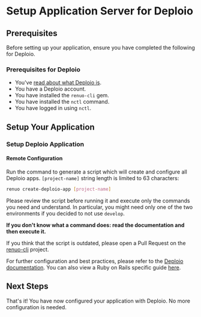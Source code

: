 # Setup Application Server for Deploio

## Prerequisites

Before setting up your application, ensure you have completed the following for Deploio.

### Prerequisites for Deploio

- You've [read about what Deploio is](https://docs.nine.ch/docs/deplo-io/getting-started-with-deploio).
- You have a Deploio account.
- You have installed the `renuo-cli` gem.
- You have installed the `nctl` command.
- You have logged in using `nctl`.

## Setup Your Application

### Setup Deploio Application

#### Remote Configuration

Run the command to generate a script which will create and configure all Deploio apps. `[project-name]` string length is limited to 63 characters:

```sh
renuo create-deploio-app [project-name]
```

Please review the script before running it and execute only the commands you need and understand.
In particular, you might need only one of the two environments if you decided to not use `develop`.

**If you don't know what a command does: read the documentation and then execute it.**

If you think that the script is outdated, please open a Pull Request on the [renuo-cli](https://github.com/renuo/renuo-cli) project.

For further configuration and best practices, please refer to the [Deploio documentation](https://docs.deplo.io). You can also view a Ruby on Rails specific guide [here](https://docs.deplo.io/quick_start/Ruby%20on%20Rails/create_app/).

## Next Steps

That's it! You have now configured your application with Deploio. No more configuration is needed.

